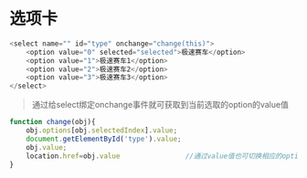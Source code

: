 # 选项卡

```js
<select name="" id="type" onchange="change(this)">    
    <option value="0" selected="selected">极速赛车</option>
    <option value="1">极速赛车1</option>
    <option value="2">极速赛车2</option>
    <option value="3">极速赛车3</option>
</select>
```

> 通过给select绑定onchange事件就可获取到当前选取的option的value值

```js
function change(obj){
    obj.options[obj.selectedIndex].value;
    document.getElementById('type').value;
    obj.value;
    location.href=obj.value                //通过value值也可切换相应的option链接的页面
}
```



